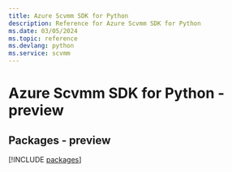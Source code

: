 ```yaml
---
title: Azure Scvmm SDK for Python
description: Reference for Azure Scvmm SDK for Python
ms.date: 03/05/2024
ms.topic: reference
ms.devlang: python
ms.service: scvmm
---
```

# Azure Scvmm SDK for Python - preview
## Packages - preview
[!INCLUDE [packages](scvmm-index.md)]